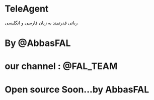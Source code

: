 # TeleAgent

رباتی قدرتمند به زبان فارسی و انگلیسی

# By @AbbasFAL
# our channel : @FAL_TEAM

# Open source Soon...by AbbasFAL 

